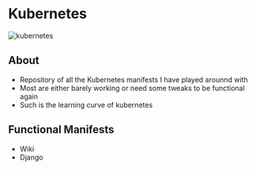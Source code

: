 # Kubernetes


![kubernetes](Kubernetes_(container_engine))


## About
- Repository of all the Kubernetes manifests I have played arounnd with
- Most are either barely working or need some tweaks to be functional again
- Such is the learning curve of kubernetes

## Functional Manifests 
- Wiki
- Django 